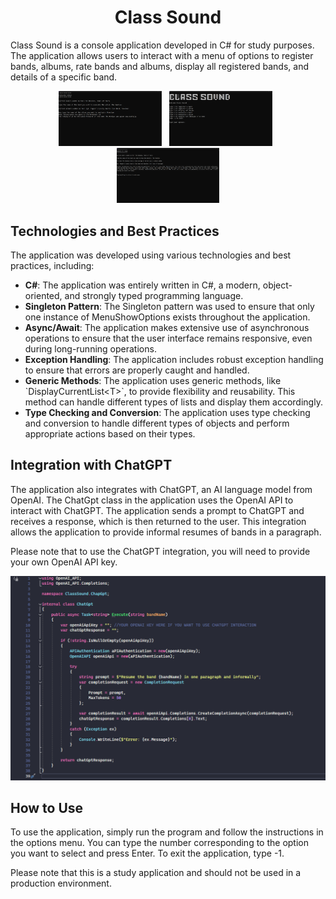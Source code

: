 <h1 align="center">Class Sound</h1>

<p>Class Sound is a console application developed in C# for study purposes. The application allows users to interact with a menu of options to register bands, albums, rate bands and albums, display all registered bands, and details of a specific band.</p>

<p align="center">
  <img src="assets/evaluateSection.png" width="32.7%">
  &nbsp;
  <img src="assets/mainSection.png" width="32.7%">
  &nbsp;
  <img src="assets/detailsSection.png" width="32.7%">
</p>

<h2>Technologies and Best Practices</h2>
<p>The application was developed using various technologies and best practices, including:</p>
<ul>
    <li><strong>C#</strong>: The application was entirely written in C#, a modern, object-oriented, and strongly typed programming language.</li>
    <li><strong>Singleton Pattern</strong>: The Singleton pattern was used to ensure that only one instance of MenuShowOptions exists throughout the application.</li>
    <li><strong>Async/Await</strong>: The application makes extensive use of asynchronous operations to ensure that the user interface remains responsive, even during long-running operations.</li>
    <li><strong>Exception Handling</strong>: The application includes robust exception handling to ensure that errors are properly caught and handled.</li>
    <li><strong>Generic Methods</strong>: The application uses generic methods, like `DisplayCurrentList&lt;T&gt;`, to provide flexibility and reusability. This method can handle different types of lists and display them accordingly.</li>
    <li><strong>Type Checking and Conversion</strong>: The application uses type checking and conversion to handle different types of objects and perform appropriate actions based on their types.</li>
</ul>

<h2>Integration with ChatGPT</h2>
<p>The application also integrates with ChatGPT, an AI language model from OpenAI. The ChatGpt class in the application uses the OpenAI API to interact with ChatGPT. The application sends a prompt to ChatGPT and receives a response, which is then returned to the user. This integration allows the application to provide informal resumes of bands in a paragraph.</p>
<p>Please note that to use the ChatGPT integration, you will need to provide your own OpenAI API key.</p>
<img src="assets/chatGPTSettings.png">

<h2>How to Use</h2>
<p>To use the application, simply run the program and follow the instructions in the options menu. You can type the number corresponding to the option you want to select and press Enter. To exit the application, type -1.</p>
<p>Please note that this is a study application and should not be used in a production environment.</p>